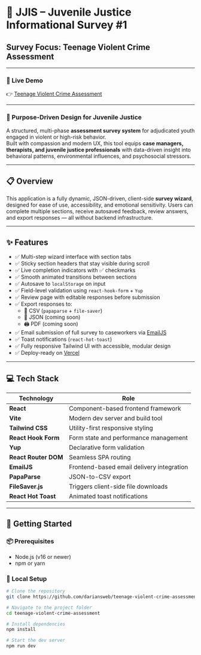 # 🧠 JJIS – Juvenile Justice Informational Survey #1  
## Survey Focus: Teenage Violent Crime Assessment

---

### 🔗 Live Demo  
👉 [Teenage Violent Crime Assessment](https://teenage-violent-crime-assessment.vercel.app/)

---

### 📍 Purpose-Driven Design for Juvenile Justice

A structured, multi-phase **assessment survey system** for adjudicated youth engaged in violent or high-risk behavior.  
Built with compassion and modern UX, this tool equips **case managers, therapists, and juvenile justice professionals** with data-driven insight into behavioral patterns, environmental influences, and psychosocial stressors.

---

## 📋 Overview

This application is a fully dynamic, JSON-driven, client-side **survey wizard**, designed for ease of use, accessibility, and emotional sensitivity. Users can complete multiple sections, receive autosaved feedback, review answers, and export responses — all without backend infrastructure.

---

## ✨ Features

- ✅ Multi-step wizard interface with section tabs
- ✅ Sticky section headers that stay visible during scroll
- ✅ Live completion indicators with ✅ checkmarks
- ✅ Smooth animated transitions between sections
- ✅ Autosave to `localStorage` on input
- ✅ Field-level validation using `react-hook-form` + `Yup`
- ✅ Review page with editable responses before submission
- ✅ Export responses to:
  - 📄 CSV (`papaparse` + `file-saver`)
  - 🧾 JSON (coming soon)
  - 🖨️ PDF (coming soon)
- ✅ Email submission of full survey to caseworkers via [EmailJS](https://emailjs.com)
- ✅ Toast notifications (`react-hot-toast`)
- ✅ Fully responsive Tailwind UI with accessible, modular design
- ✅ Deploy-ready on [Vercel](https://vercel.com)

---

## 💻 Tech Stack

| Technology            | Role                                        |
|-----------------------|---------------------------------------------|
| **React**             | Component-based frontend framework          |
| **Vite**              | Modern dev server and build tool            |
| **Tailwind CSS**      | Utility-first responsive styling            |
| **React Hook Form**   | Form state and performance management       |
| **Yup**               | Declarative form validation                 |
| **React Router DOM**  | Seamless SPA routing                        |
| **EmailJS**           | Frontend-based email delivery integration   |
| **PapaParse**         | JSON-to-CSV export                          |
| **FileSaver.js**      | Triggers client-side file downloads         |
| **React Hot Toast**   | Animated toast notifications                |

---

## 🚀 Getting Started

### 📦 Prerequisites

- Node.js (v16 or newer)
- npm or yarn

### 🔧 Local Setup

```bash
# Clone the repository
git clone https://github.com/dariansweb/teenage-violent-crime-assessment.git

# Navigate to the project folder
cd teenage-violent-crime-assessment

# Install dependencies
npm install

# Start the dev server
npm run dev
